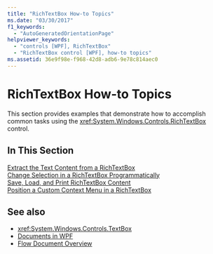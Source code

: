 ```yaml
---
title: "RichTextBox How-to Topics"
ms.date: "03/30/2017"
f1_keywords: 
  - "AutoGeneratedOrientationPage"
helpviewer_keywords: 
  - "controls [WPF], RichTextBox"
  - "RichTextBox control [WPF], how-to topics"
ms.assetid: 36e9f98e-f968-42d8-adb6-9e78c814aec0
---
```

# RichTextBox How-to Topics
This section provides examples that demonstrate how to accomplish common tasks using the <xref:System.Windows.Controls.RichTextBox> control.  
  
## In This Section  
 [Extract the Text Content from a RichTextBox](how-to-extract-the-text-content-from-a-richtextbox.md)  
 [Change Selection in a RichTextBox Programmatically](change-selection-in-a-richtextbox-programmatically.md)  
 [Save, Load, and Print RichTextBox Content](how-to-save-load-and-print-richtextbox-content.md)  
 [Position a Custom Context Menu in a RichTextBox](how-to-position-a-custom-context-menu-in-a-richtextbox.md)  
  
## See also

- <xref:System.Windows.Controls.TextBox>
- [Documents in WPF](../advanced/documents-in-wpf.md)
- [Flow Document Overview](../advanced/flow-document-overview.md)

